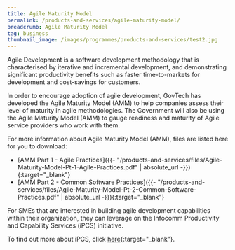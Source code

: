 ```yaml
---
title: Agile Maturity Model
permalink: /products-and-services/agile-maturity-model/
breadcrumb: Agile Maturity Model
tag: business
thumbnail_image: /images/programmes/products-and-services/test2.jpg
---
```

Agile Development is a software development methodology that is characterised by iterative and incremental development, and demonstrating significant productivity benefits such as faster time-to-markets for development and cost-savings for customers. 

In order to encourage adoption of agile development, GovTech has developed the Agile Maturity Model (AMM) to help companies assess their level of maturity in agile methodologies.  The Government will also be using the Agile Maturity Model (AMM) to gauge readiness and maturity of Agile service providers who work with them. 

For more information about Agile Maturity Model (AMM), files are listed here for you to download:

* [AMM Part 1 - Agile Practices]({{- "/products-and-services/files/Agile-Maturity-Model-Pt-1-Agile-Practices.pdf" | absolute_url -}}){:target="_blank"}
* [AMM Part 2 - Common Software Practices]({{- "/products-and-services/files/Agile-Maturity-Model-Pt-2-Common-Software-Practices.pdf" | absolute_url -}}){:target="_blank"}


For SMEs that are interested in building agile development capabilities within their organization, they can leverage on the Infocomm Productivity and Capability Services (iPCS) initiative. 

To find out more about iPCS, click [here](http://theportal.sg/SGPortal/Resource_Centre/Panel_of_Consultants/Portal/Resource_centre/Panel_of_Consultants.aspx?hkey=ef27eb46-6a9c-4d72-a19a-3d19e8ebab0c){:target="_blank"}.
